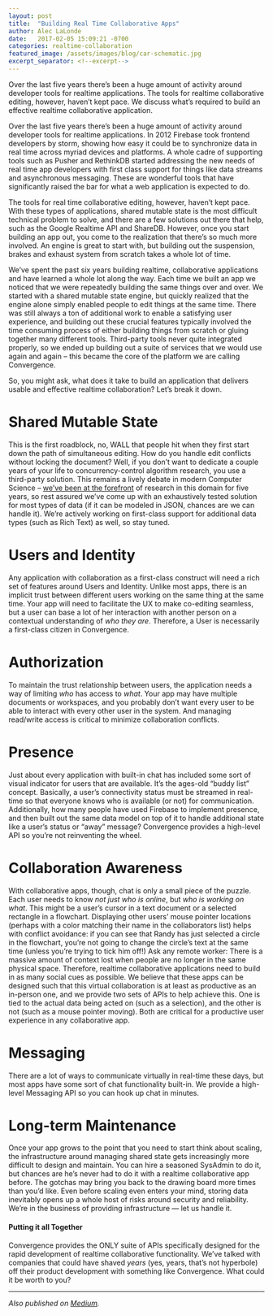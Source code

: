 ```yaml
---
layout: post
title:  "Building Real Time Collaborative Apps"
author: Alec LaLonde
date:   2017-02-05 15:09:21 -0700
categories: realtime-collaboration
featured_image: /assets/images/blog/car-schematic.jpg
excerpt_separator: <!--excerpt-->
---
```

Over the last five years there’s been a huge amount of activity around developer tools for realtime applications. The tools for realtime collaborative editing, however, haven’t kept pace. We discuss what’s required to build an effective realtime collaborative application.
<!--excerpt-->

Over the last five years there’s been a huge amount of activity around developer tools for realtime applications. In 2012 Firebase took frontend developers by storm, showing how easy it could be to synchronize data in real time across myriad devices and platforms. A whole cadre of supporting tools such as Pusher and RethinkDB started addressing the new needs of real time app developers with first class support for things like data streams and asynchronous messaging. These are wonderful tools that have significantly raised the bar for what a web application is expected to do.

The tools for real time collaborative editing, however, haven’t kept pace. With these types of applications, shared mutable state is the most difficult technical problem to solve, and there are a few solutions out there that help, such as the Google Realtime API and ShareDB. However, once you start building an app out, you come to the realization that there’s so much more involved. An engine is great to start with, but building out the suspension, brakes and exhaust system from scratch takes a whole lot of time.

We’ve spent the past six years building realtime, collaborative applications and have learned a whole lot along the way. Each time we built an app we noticed that we were repeatedly building the same things over and over. We started with a shared mutable state engine, but quickly realized that the engine alone simply enabled people to edit things at the same time. There was still always a ton of additional work to enable a satisfying user experience, and building out these crucial features typically involved the time consuming process of either building things from scratch or gluing together many different tools. Third-party tools never quite integrated properly, so we ended up building out a suite of services that we would use again and again – this became the core of the platform we are calling Convergence.

So, you might ask, what does it take to build an application that delivers usable and effective realtime collaboration? Let’s break it down.

# Shared Mutable State

This is the first roadblock, no, WALL that people hit when they first start down the path of simultaneous editing. How do you handle edit conflicts without locking the document? Well, if you don’t want to dedicate a couple years of your life to concurrency-control algorithm research, you use a third-party solution. This remains a lively debate in modern Computer Science – [we’ve been at the forefront](https://dl.acm.org/citation.cfm?id=2558861) of research in this domain for five years, so rest assured we’ve come up with an exhaustively tested solution for most types of data (if it can be modeled in JSON, chances are we can handle it). We’re actively working on first-class support for additional data types (such as Rich Text) as well, so stay tuned.

# Users and Identity

Any application with collaboration as a first-class construct will need a rich set of features around Users and Identity. Unlike most apps, there is an implicit trust between different users working on the same thing at the same time. Your app will need to facilitate the UX to make co-editing seamless, but a user can base a lot of her interaction with another person on a contextual understanding of _who they are_. Therefore, a User is necessarily a first-class citizen in Convergence.

# Authorization

To maintain the trust relationship between users, the application needs a way of limiting _who_ has access to _what_. Your app may have multiple documents or workspaces, and you probably don’t want every user to be able to interact with every other user in the system. And managing read/write access is critical to minimize collaboration conflicts.

# Presence

Just about every application with built-in chat has included some sort of visual indicator for users that are available. It’s the ages-old “buddy list” concept. Basically, a user’s connectivity status must be streamed in real-time so that everyone knows who is available (or not) for communication. Additionally, how many people have used Firebase to implement presence, and then built out the same data model on top of it to handle additional state like a user’s status or “away” message? Convergence provides a high-level API so you’re not reinventing the wheel.

# Collaboration Awareness

With collaborative apps, though, chat is only a small piece of the puzzle. Each user needs to know _not just who is online_, but _who is working on what_. This might be a user’s cursor in a text document or a selected rectangle in a flowchart. Displaying other users’ mouse pointer locations (perhaps with a color matching their name in the collaborators list) helps with conflict avoidance: if you can see that Randy has just selected a circle in the flowchart, you’re not going to change the circle’s text at the same time (unless you’re trying to tick him off!) Ask any remote worker: There is a massive amount of context lost when people are no longer in the same physical space. Therefore, realtime collaborative applications need to build in as many social cues as possible. We believe that these apps can be designed such that this virtual collaboration is at least as productive as an in-person one, and we provide two sets of APIs to help achieve this. One is tied to the actual data being acted on (such as a selection), and the other is not (such as a mouse pointer moving). Both are critical for a productive user experience in any collaborative app.

# Messaging

There are a lot of ways to communicate virtually in real-time these days, but most apps have some sort of chat functionality built-in. We provide a high-level Messaging API so you can hook up chat in minutes.

# Long-term Maintenance

Once your app grows to the point that you need to start think about scaling, the infrastructure around managing shared state gets increasingly more difficult to design and maintain. You can hire a seasoned SysAdmin to do it, but chances are he’s never had to do it with a realtime collaborative app before. The gotchas may bring you back to the drawing board more times than you’d like. Even before scaling even enters your mind, storing data inevitably opens up a whole host of risks around security and reliability. We’re in the business of providing infrastructure — let us handle it.

#### Putting it all Together

Convergence provides the ONLY suite of APIs specifically designed for the rapid development of realtime collaborative functionality. We’ve talked with companies that could have shaved _years_ (yes, years, that’s not hyperbole) off their product development with something like Convergence. What could it be worth to you?

* * *

_Also published on [Medium](https://medium.com/convergence-labs/building-realtime-collaborative-applications-214e253b6841)._